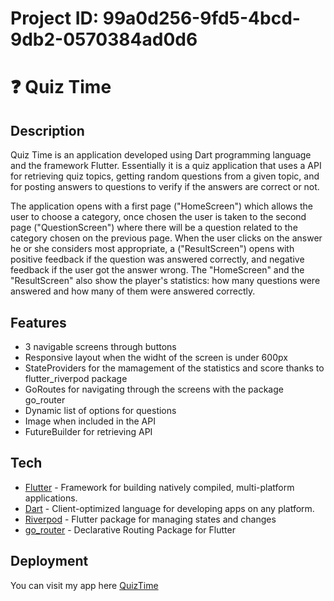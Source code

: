 # Project ID: 99a0d256-9fd5-4bcd-9db2-0570384ad0d6
# :question: Quiz Time
## Description

Quiz Time is an application developed using Dart programming language and the framework Flutter.
Essentially it is a quiz application that uses a API for retrieving quiz topics, getting random questions from a given topic, and for posting answers to questions to verify if the answers are correct or not.

The application opens with a first page ("HomeScreen") which allows the user to choose a category, once chosen the user is taken to the second page ("QuestionScreen") where there will be a question related to the category chosen on the previous page. When the user clicks on the answer he or she considers most appropriate, a ("ResultScreen") opens with positive feedback if the question was answered correctly, and negative feedback if the user got the answer wrong. The "HomeScreen" and the "ResultScreen" also show the player's statistics: how many questions were answered and how many of them were answered correctly.

## Features

- 3 navigable screens through buttons
- Responsive layout when the widht of the screen is under 600px
- StateProviders for the mamagement of the statistics and score thanks to flutter_riverpod package
- GoRoutes for navigating through the screens with the package go_router
- Dynamic list of options for questions
- Image when included in the API
- FutureBuilder for retrieving API

## Tech

- [Flutter](https://flutter.dev/) - Framework for building natively compiled, multi-platform applications.
- [Dart](https://dart.dev/) - Client-optimized language for developing apps on any platform.
- [Riverpod](https://riverpod.dev/) -  Flutter package for managing states and changes
- [go_router](https://pub.dev/packages/go_router) - Declarative Routing Package for Flutter

## Deployment

You can visit my app here [QuizTime](https://giorgiagiro.github.io/quizTime/#/)
